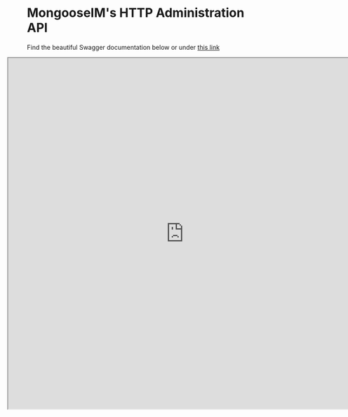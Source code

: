 # MongooseIM's HTTP Administration API

Find the beautiful Swagger documentation below or
under [this link](http://mongooseim.readthedocs.io/en/swagger-http-api-doc/swagger/index.html)

<iframe src="http://mongooseim.readthedocs.io/en/swagger-http-api-doc/swagger/index.html"
height="800" width="800" style="margin-left: -45px;"></iframe>

